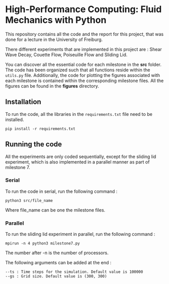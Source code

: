 # High-Performance Computing: Fluid Mechanics with Python

This repository contains all the code and the report for this project, that was done for a lecture in the University of Freiburg.

There different experiments that are implemented in this project are : Shear Wave Decay, Couette Flow, Poiseuille Flow and Sliding Lid.

You can discover all the essential code for each milestone in the **src** folder. The code has been organized such that all functions reside within the `utils.py` file. Additionally, the code for plotting the figures associated with each milestone is contained within the corresponding milestone files. All the figures can be found in the **figures** directory.


## Installation

To run the code, all the libraries in the ```requirements.txt``` file need to be installed.

```
pip install -r requirements.txt
```


## Running the code

All the experiments are only coded sequentially, except for the sliding lid experiment, which is also implemented in a parallel manner as part of milestone 7.

### Serial

To run the code in serial, run the following command :

```
python3 src/file_name
```

Where file_name can be one the milestone files.

### Parallel

To run the sliding lid experiment in parallel, run the following command :
```
mpirun -n 4 python3 milestone7.py 
```

The number after -n is the number of processors.

The following arguments can be added at the end :
```
--ts : Time steps for the simulation. Default value is 100000
--gs : Grid size. Default value is (300, 300)
```